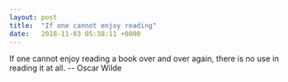 ```yaml
---
layout: post
title:  "If one cannot enjoy reading"
date:   2018-11-03 05:38:11 +0000
---
```

If one cannot enjoy reading a book over and over again, there is no use
in reading it at all.
		-- Oscar Wilde

